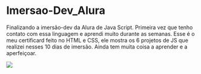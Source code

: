 # Imersao-Dev_Alura
Finalizando a imersão-dev da Alura de Java Script. Primeira vez que tenho contato com essa linguagem e aprendi muito durante as semanas. Esse é o meu certificard feito no HTML e CSS, ele mostra os 6 projetos de JS que realizei nesses 10 dias de imersão. Ainda tem muita coisa a aprender e a aperfeiçoar.

<img src="https://media-exp1.licdn.com/dms/image/C4D22AQHOs59OKBmPbA/feedshare-shrink_2048_1536/0/1617397870764?e=1620259200&v=beta&t=k9METUDT81SJkde9LxpqnH4Jb4nZftSLUBeb-9bcZHE">
